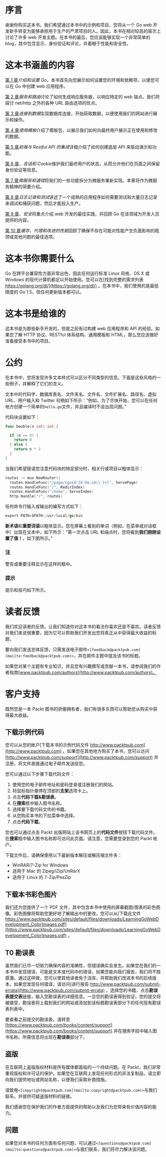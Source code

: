 # 序言

谢谢你购买这本书。我们希望通过本书中的示例和项目，您将从一个 Go web 开发新手转变为能够承担用于生产的严肃项目的人。因此，本书在相对较高的层次上讨论了许多 web 开发主题。在本书的最后，您应该能够实现一个非常简单的 blog，其中包含显示、身份验证和评论，并着眼于性能和安全性。

# 这本书涵盖的内容

[第 1 章](01.html "Chapter 1. Introducing and Setting Up Go")*介绍和设置 Go*，本书首先向您展示如何设置您的环境和依赖项，以便您可以在 Go 中创建 web 应用程序。

[第 2 章](02.html "Chapter 2. Serving and Routing")*服务和路由*讨论了如何生成响应服务器，以响应特定的 web 端点。我们将探讨 net/http 之外的各种 URL 路由选项的优点。

[第 3 章](03.html "Chapter 3. Connecting to Data")*连接到数据*实现数据库连接，开始获取数据，以便使用我们的网站进行展示和操作。

[第 4 章](04.html "Chapter 4. Using Templates")*使用模板*介绍了模板包，以展示我们如何向最终用户展示正在使用和修改的数据。

[第 5 章](05.html "Chapter 5. Frontend Integration with RESTful APIs")*前端与 Restful API 的集成*详细介绍了如何创建底层 API 来驱动演示和功能。

[第 6 章](06.html "Chapter 6. Sessions and Cookies")、*会话和 Cookie*维护我们最终用户的状态，从而允许他们在页面之间保留身份验证等信息。

[第 7 章](07.html "Chapter 7. Microservices and Communication")*微服务和通信*将我们的一些功能拆分为微服务重新实现。本章将作为微服务精神的简要介绍。

[第 8 章](08.html "Chapter 8. Logging and Testing")*日志记录和测试*讲述了一个成熟的应用程序如何需要测试和大量日志记录来调试和捕获问题，然后才能投入生产。

[第 9 章](09.html "Chapter 9. Security")、*安全*将重点介绍 web 开发的最佳实践，并回顾 Go 在该领域为开发人员提供的内容。

[第 10 章](10.html "Chapter 10. Caching, Proxies and Improved Performance")*缓存、代理和改进的性能*回顾了确保不存在可能对性能产生负面影响的瓶颈或其他问题的最佳选项。

# 这本书你需要什么

Go 在跨平台兼容性方面非常出色，因此任何运行标准 Linux 风格、OS X 或 Windows 的现代计算机都足以开始使用。您可以在[找到完整的需求列表 https://golang.org/dl/](https://golang.org/dl/) 。在本书中，我们使用的是最低限度的 Go 1.5，但任何更新版本都可以。

# 这本书是给谁的

这本书是为那些新手开发的，但是之前有过构建 web 应用程序和 API 的经验。如果您了解 HTTP 协议、RESTful 体系结构、通用模板和 HTML，那么您应该做好准备接受本书中的项目。

# 公约

在本书中，您将发现许多文本样式可以区分不同类型的信息。下面是这些风格的一些例子，并解释了它们的含义。

文本中的代码字、数据库表名、文件夹名、文件名、文件扩展名、路径名、虚拟 URL、用户输入和 Twitter 句柄如下所示：“例如，为了尽快开始，您可以在任何地方创建一个简单的`hello.go`文件，并且编译时不会出现问题。”

代码块设置如下：

```go
func Double(n int) int {

  if (n == 0) {
    return 0
  } else {
    return n * 2
  }
}
```

当我们希望提请您注意代码块的特定部分时，相关行或项目以粗体显示：

```go
routes := mux.NewRouter()
  routes.HandleFunc("/page/{guid:[0-9a-zA\\-]+}", ServePage)
  routes.HandleFunc("/", RedirIndex)
  routes.HandleFunc("/home", ServeIndex)
  http.Handle("/", routes)
```

任何命令行输入或输出的编写方式如下：

```go
export PATH=$PATH:/usr/local/go/bin

```

**新术语**和**重要词语**以粗体显示。您在屏幕上看到的单词（例如，在菜单或对话框中）出现在文本中，如下所示：“第一次点击 URL 和端点时，您将看到**我们刚刚设置了值！**，如下图所示。”

### 注

警告或重要注释显示在这样的框中。

### 提示

提示和技巧如下所示。

# 读者反馈

我们欢迎读者的反馈。让我们知道你对这本书的看法你喜欢还是不喜欢。读者反馈对我们来说很重要，因为它可以帮助我们开发出您将真正从中获得最大收益的标题。

要向我们发送总体反馈，只需发送电子邮件`<[feedback@packtpub.com](mailto:feedback@packtpub.com)>`，并在邮件主题中提及该书的标题。

如果您对某个主题有专业知识，并且您有兴趣撰写或贡献一本书，请参阅我们的作者指南[www.packtpub.com/authors](http://www.packtpub.com/authors)。

# 客户支持

既然您是一本 Packt 图书的骄傲拥有者，我们有很多东西可以帮助您从购买中获得最大收益。

## 下载示例代码

您可以从您的帐户[下载本书的示例代码文件 http://www.packtpub.com](http://www.packtpub.com) 。如果您在其他地方购买了本书，您可以访问[http://www.packtpub.com/support](http://www.packtpub.com/support) 并注册，将文件直接通过电子邮件发送给您。

您可以通过以下步骤下载代码文件：

1.  使用您的电子邮件地址和密码登录或注册我们的网站。
2.  将鼠标指针悬停在顶部的**支架**选项卡上。
3.  点击**代码下载&勘误表**。
4.  在**搜索**框中输入图书名称。
5.  选择要下载代码文件的书籍。
6.  从您购买本书的下拉菜单中选择。
7.  点击**代码下载**。

您也可以通过点击 Packt 出版网站上该书网页上的**代码文件**按钮下载代码文件。在**搜索**框中输入图书名称即可访问此页面。请注意，您需要登录到您的 Packt 帐户。

下载文件后，请确保使用以下最新版本解压或解压缩文件夹：

*   WinRAR/7-Zip for Windows
*   适用于 Mac 的 Zipeg/iZip/UnRarX
*   适用于 Linux 的 7-Zip/PeaZip

## 下载本书彩色图片

我们还为您提供了一个 PDF 文件，其中包含本书中使用的屏幕截图/图表的彩色图像。彩色图像将帮助您更好地了解输出中的更改。您可以从[下载此文件 https://www.packtpub.com/sites/default/files/downloads/LearningGoWebDevelopment_ColorImages.pdf](https://www.packtpub.com/sites/default/files/downloads/LearningGoWebDevelopment_ColorImages.pdf) 。

## T0 勘误表

虽然我们已尽一切努力确保内容的准确性，但错误确实会发生。如果您在我们的一本书中发现错误，可能是文本或代码中的错误，如果您能向我们报告，我们将不胜感激。通过这样做，您可以使其他读者免于沮丧，并帮助我们改进本书的后续版本。如果您发现任何错误，请访问[进行报告 http://www.packtpub.com/submit-errata](http://www.packtpub.com/submit-errata) ，选择您的书籍，点击**勘误表提交表**链接，输入您勘误表的详细信息。一旦您的勘误表得到验证，您的提交将被接受，勘误表将上载到我们的网站或添加到该标题勘误表部分下的任何现有勘误表列表中。

要查看之前提交的勘误表，请转至[https://www.packtpub.com/books/content/support](https://www.packtpub.com/books/content/support) 并在搜索字段中输入图书名称。所需信息将出现在**勘误表**部分下。

## 盗版

在互联网上盗版版权材料是所有媒体都面临的一个持续问题。在 Packt，我们非常重视版权和许可证的保护。如果您在互联网上发现任何形式的非法复制品，请立即向我们提供地址或网站名称，以便我们采取补救措施。

请致电`<[copyright@packtpub.com](mailto:copyright@packtpub.com)>`与我们联系，并提供可疑盗版材料的链接。

我们感谢您在保护我们的作者方面提供的帮助以及我们为您带来有价值内容的能力。

## 问题

如果您对本书的任何方面有任何问题，可以通过`<[questions@packtpub.com](mailto:questions@packtpub.com)>`与我们联系，我们将尽力解决该问题。
